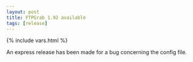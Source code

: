 ```yaml
---
layout: post
title: FTPGrab 1.92 available
tags: [release]
---
```

{% include vars.html %}

An express release has been made for a bug concerning the config file.